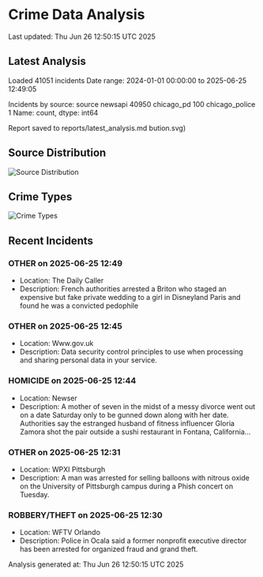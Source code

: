 # Crime Data Analysis
Last updated: Thu Jun 26 12:50:15 UTC 2025

## Latest Analysis

Loaded 41051 incidents
Date range: 2024-01-01 00:00:00 to 2025-06-25 12:49:05

Incidents by source:
source
newsapi           40950
chicago_pd          100
chicago_police        1
Name: count, dtype: int64

Report saved to reports/latest_analysis.md
bution.svg)

## Source Distribution
![Source Distribution](images/source_distribution.svg)

## Crime Types
![Crime Types](images/crime_types.svg)

## Recent Incidents

### OTHER on 2025-06-25 12:49
- Location: The Daily Caller
- Description: French authorities arrested a Briton who staged an expensive but fake private wedding to a girl in Disneyland Paris and found he was a convicted pedophile


### OTHER on 2025-06-25 12:45
- Location: Www.gov.uk
- Description: Data security control principles to use when processing and sharing personal data in your service.


### HOMICIDE on 2025-06-25 12:44
- Location: Newser
- Description: A mother of seven in the midst of a messy divorce went out on a date Saturday only to be gunned down along with her date. Authorities say the estranged husband of fitness influencer Gloria Zamora shot the pair outside a sushi restaurant in Fontana, California…


### OTHER on 2025-06-25 12:31
- Location: WPXI Pittsburgh
- Description: A man was arrested for selling balloons with nitrous oxide on the University of Pittsburgh campus during a Phish concert on Tuesday.


### ROBBERY/THEFT on 2025-06-25 12:30
- Location: WFTV Orlando
- Description: Police in Ocala said a former nonprofit executive director has been arrested for organized fraud and grand theft.

Analysis generated at: Thu Jun 26 12:50:15 UTC 2025
